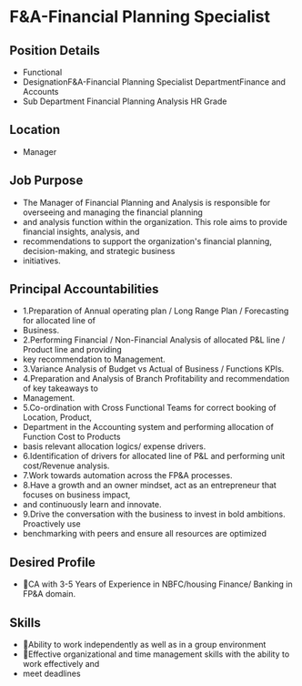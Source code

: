 # F&A-Financial Planning Specialist

## Position Details

* Functional
* DesignationF&A-Financial Planning Specialist DepartmentFinance and Accounts
* Sub Department Financial Planning Analysis HR Grade

## Location

* Manager

## Job Purpose

* The Manager of Financial Planning and Analysis is responsible for overseeing and managing the financial planning
* and analysis function within the organization. This role aims to provide financial insights, analysis, and
* recommendations to support the organization's financial planning, decision-making, and strategic business
* initiatives.

## Principal Accountabilities

* 1.Preparation of Annual operating plan / Long Range Plan / Forecasting for allocated line of
* Business.
* 2.Performing Financial / Non-Financial Analysis of allocated P&L line / Product line and providing
* key recommendation to Management.
* 3.Variance Analysis of Budget vs Actual of Business / Functions KPIs.
* 4.Preparation and Analysis of Branch Profitability and recommendation of key takeaways to
* Management.
* 5.Co-ordination with Cross Functional Teams for correct booking of Location, Product,
* Department in the Accounting system and performing allocation of Function Cost to Products
* basis relevant allocation logics/ expense drivers.
* 6.Identification of drivers for allocated line of P&L and performing unit cost/Revenue analysis.
* 7.Work towards automation across the FP&A processes.
* 8.Have a growth and an owner mindset, act as an entrepreneur that focuses on business impact,
* and continuously learn and innovate.
* 9.Drive the conversation with the business to invest in bold ambitions. Proactively use
* benchmarking with peers and ensure all resources are optimized

## Desired Profile

* CA with 3-5 Years of Experience in NBFC/housing Finance/ Banking in FP&A domain.

## Skills

* Ability to work independently as well as in a group environment
* Effective organizational and time management skills with the ability to work effectively and
* meet deadlines
